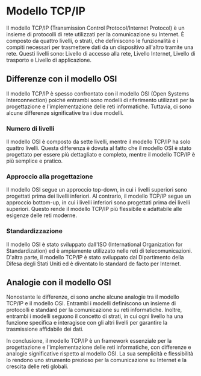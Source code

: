 # Modello TCP/IP

Il modello TCP/IP (Transmission Control Protocol/Internet Protocol) è un insieme di protocolli di rete utilizzati per la comunicazione su Internet. È composto da quattro livelli, o strati, che definiscono le funzionalità e i compiti necessari per trasmettere dati da un dispositivo all'altro tramite una rete. Questi livelli sono: Livello di accesso alla rete, Livello Internet, Livello di trasporto e Livello di applicazione.

## Differenze con il modello OSI

Il modello TCP/IP è spesso confrontato con il modello OSI (Open Systems Interconnection) poiché entrambi sono modelli di riferimento utilizzati per la progettazione e l'implementazione delle reti informatiche. Tuttavia, ci sono alcune differenze significative tra i due modelli.

### Numero di livelli

Il modello OSI è composto da sette livelli, mentre il modello TCP/IP ha solo quattro livelli. Questa differenza è dovuta al fatto che il modello OSI è stato progettato per essere più dettagliato e completo, mentre il modello TCP/IP è più semplice e pratico.

### Approccio alla progettazione

Il modello OSI segue un approccio top-down, in cui i livelli superiori sono progettati prima dei livelli inferiori. Al contrario, il modello TCP/IP segue un approccio bottom-up, in cui i livelli inferiori sono progettati prima dei livelli superiori. Questo rende il modello TCP/IP più flessibile e adattabile alle esigenze delle reti moderne.

### Standardizzazione

Il modello OSI è stato sviluppato dall'ISO (International Organization for Standardization) ed è ampiamente utilizzato nelle reti di telecomunicazioni. D'altra parte, il modello TCP/IP è stato sviluppato dal Dipartimento della Difesa degli Stati Uniti ed è diventato lo standard de facto per Internet.

## Analogie con il modello OSI

Nonostante le differenze, ci sono anche alcune analogie tra il modello TCP/IP e il modello OSI. Entrambi i modelli definiscono un insieme di protocolli e standard per la comunicazione su reti informatiche. Inoltre, entrambi i modelli seguono il concetto di strati, in cui ogni livello ha una funzione specifica e interagisce con gli altri livelli per garantire la trasmissione affidabile dei dati.

In conclusione, il modello TCP/IP è un framework essenziale per la progettazione e l'implementazione delle reti informatiche, con differenze e analogie significative rispetto al modello OSI. La sua semplicità e flessibilità lo rendono uno strumento prezioso per la comunicazione su Internet e la crescita delle reti globali.